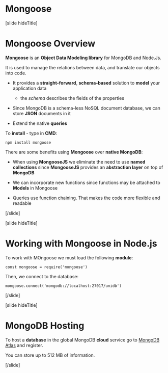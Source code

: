 # Mongoose

[slide hideTitle]

# Mongoose Overview

**Mongoose** is an **Object Data Modeling library** for MongoDB and Node.Js.

It is used to manage the relations between data, and translate our objects into code.

- It provides a **straight-forward**, **schema-based** solution to **model** your application data

  * the *schema* describes the fields of the properties

- Since MongoDB is a schema-less NoSQL document database, we can store **JSON** documents in it

- Extend the native **queries**

To **install** - type in **CMD**:


`npm install mongoose`


There are some benefits using **Mongoose** over **native MongoDB**:

- When using **MongooseJS** we eliminate the need to use **named collections** since **MongooseJS** provides an **abstraction layer** on top of **MongoDB**

- We can incorporate new functions since functions may be attached to **Models** in Mongoose

- Queries use function chaining. That makes the code more flexible and readable



[/slide]

[slide hideTitle]

# Working with Mongoose in Node.js

To work with MOngoose we must load the following **module**:

`const mongoose = require('mongoose')`

Then, we connect to the database:

`mongoose.connect('mongodb://localhost:27017/unidb')`


[/slide]


[slide hideTitle]

# MongoDB Hosting

To host a **database** in the global MongoDB **cloud** service go to [MongoDB Atlas](https://www.mongodb.com/cloud/atlas) and register.

You can store up to 512 MB of information.

[/slide]

